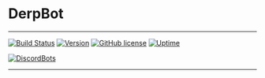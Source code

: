 # **DerpBot**
-----
[![Build Status](https://travis-ci.com/Justin2528/DerpBot.svg?branch=master)](https://travis-ci.com/Justin2528/DerpBot) 
[![Version](https://img.shields.io/badge/Version-1.1.0-blue.svg)](https://github.com/Justin2528/DerpBot)
[![GitHub license](https://img.shields.io/github/license/Justin2528/DerpBot.svg?style=popout-square)](https://github.com/Justin2528/DerpBot/blob/master/LICENSE)
[![Uptime](https://img.shields.io/badge/Uptime-99.99%25-brightgreen.svg)](https://github.com/Justin2528/DerpBot)

[![DiscordBots](https://discordbots.org/api/widget/547771680798539776.svg)](https://discordbots.org/bot/547771680798539776)

-----
